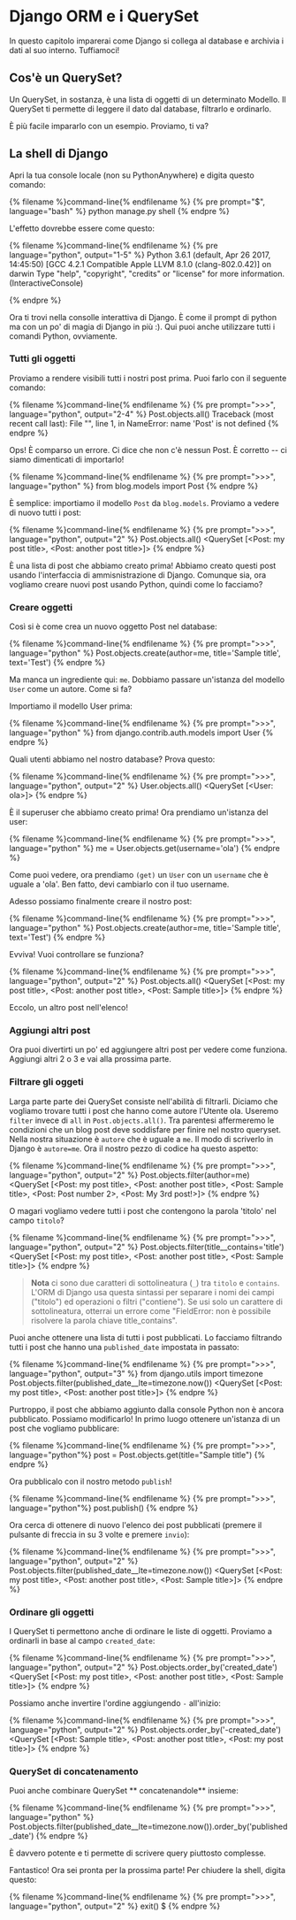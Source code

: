 # Django ORM e i QuerySet

In questo capitolo imparerai come Django si collega al database e archivia i dati al suo interno. Tuffiamoci!

## Cos'è un QuerySet?

Un QuerySet, in sostanza, è una lista di oggetti di un determinato Modello. Il QuerySet ti permette di leggere il dato dal database, filtrarlo e ordinarlo.

È più facile impararlo con un esempio. Proviamo, ti va?

## La shell di Django

Apri la tua console locale (non su PythonAnywhere) e digita questo comando:

{% filename %}command-line{% endfilename %}
{% pre prompt="$", language="bash" %}
python manage.py shell
{% endpre %}

L'effetto dovrebbe essere come questo:

{% filename %}command-line{% endfilename %}
{% pre language="python", output="1-5" %}
Python 3.6.1 (default, Apr 26 2017, 14:45:50)
[GCC 4.2.1 Compatible Apple LLVM 8.1.0 (clang-802.0.42)] on darwin
Type "help", "copyright", "credits" or "license" for more information.
(InteractiveConsole)
>>>
{% endpre %}

Ora ti trovi nella consolle interattiva di Django. È come il prompt di python ma con un po' di magia di Django in più :). Qui puoi anche utilizzare tutti i comandi Python, ovviamente.

### Tutti gli oggetti

Proviamo a rendere visibili tutti i nostri post prima. Puoi farlo con il seguente comando:

{% filename %}command-line{% endfilename %}
{% pre prompt=">>>", language="python", output="2-4" %}
Post.objects.all()
Traceback (most recent call last):
  File "<console>", line 1, in <module>
NameError: name 'Post' is not defined
{% endpre %}

Ops! È comparso un errore. Ci dice che non c'è nessun Post. È corretto -- ci siamo dimenticati di importarlo!

{% filename %}command-line{% endfilename %}
{% pre prompt=">>>", language="python" %}
from blog.models import Post
{% endpre %}

È semplice: importiamo il modello `Post` da `blog.models`. Proviamo a vedere di nuovo tutti i post:

{% filename %}command-line{% endfilename %}
{% pre prompt=">>>", language="python", output="2" %}
Post.objects.all()
<QuerySet [<Post: my post title>, <Post: another post title>]>
{% endpre %}

È una lista di post che abbiamo creato prima! Abbiamo creato questi post usando l'interfaccia di ammisnistrazione di Django. Comunque sia, ora vogliamo creare nuovi post usando Python, quindi come lo facciamo?

### Creare oggetti

Così si è come crea un nuovo oggetto Post nel database:

{% filename %}command-line{% endfilename %}
{% pre prompt=">>>", language="python" %}
Post.objects.create(author=me, title='Sample title', text='Test')
{% endpre %}

Ma manca un ingrediente qui: `me`. Dobbiamo passare un'istanza del modello `User` come un autore. Come si fa?

Importiamo il modello User prima:

{% filename %}command-line{% endfilename %}
{% pre prompt=">>>", language="python" %}
from django.contrib.auth.models import User
{% endpre %}

Quali utenti abbiamo nel nostro database? Prova questo:

{% filename %}command-line{% endfilename %}
{% pre prompt=">>>", language="python", output="2" %}
User.objects.all()
<QuerySet [<User: ola>]>
{% endpre %}

È il superuser che abbiamo creato prima! Ora prendiamo un'istanza del user:

{% filename %}command-line{% endfilename %}
{% pre prompt=">>>", language="python" %}
me = User.objects.get(username='ola')
{% endpre %}

Come puoi vedere, ora prendiamo `(get)` un `User` con un `username` che è uguale a 'ola'. Ben fatto, devi cambiarlo con il tuo username.

Adesso possiamo finalmente creare il nostro post:

{% filename %}command-line{% endfilename %}
{% pre prompt=">>>", language="python" %}
Post.objects.create(author=me, title='Sample title', text='Test')
{% endpre %}

Evviva! Vuoi controllare se funziona?

{% filename %}command-line{% endfilename %}
{% pre prompt=">>>", language="python", output="2" %}
Post.objects.all()
<QuerySet [<Post: my post title>, <Post: another post title>, <Post: Sample title>]>
{% endpre %}

Eccolo, un altro post nell'elenco!

### Aggiungi altri post

Ora puoi divertirti un po' ed aggiungere altri post per vedere come funziona. Aggiungi altri 2 o 3 e vai alla prossima parte.

### Filtrare gli oggeti

Larga parte parte dei QuerySet consiste nell'abilità di filtrarli. Diciamo che vogliamo trovare tutti i post che hanno come autore l'Utente ola. Useremo `filter` invece di `all` in `Post.objects.all()`. Tra parentesi affermeremo le condizioni che un blog post deve soddisfare per finire nel nostro queryset. Nella nostra situazione è `autore` che è uguale a `me`. Il modo di scriverlo in Django è `autore=me`. Ora il nostro pezzo di codice ha questo aspetto:

{% filename %}command-line{% endfilename %}
{% pre prompt=">>>", language="python", output="2" %}
Post.objects.filter(author=me)
<QuerySet [<Post: my post title>, <Post: another post title>, <Post: Sample title>, <Post: Post number 2>, <Post: My 3rd post!>]>
{% endpre %}

O magari vogliamo vedere tutti i post che contengono la parola 'titolo' nel campo `titolo`?

{% filename %}command-line{% endfilename %}
{% pre prompt=">>>", language="python", output="2" %}
Post.objects.filter(title__contains='title')
<QuerySet [<Post: my post title>, <Post: another post title>, <Post: Sample title>]>
{% endpre %}

> **Nota** ci sono due caratteri di sottolineatura (`_`) tra `titolo` e `contains`. L'ORM di Django usa questa sintassi per separare i nomi dei campi ("titolo") ed operazioni o filtri ("contiene"). Se usi solo un carattere di sottolineatura, otterrai un errore come "FieldError: non è possibile risolvere la parola chiave title_contains".

Puoi anche ottenere una lista di tutti i post pubblicati. Lo facciamo filtrando tutti i post che hanno una `published_date` impostata in passato:

{% filename %}command-line{% endfilename %}
{% pre prompt=">>>", language="python", output="3" %}
from django.utils import timezone
Post.objects.filter(published_date__lte=timezone.now())
<QuerySet [<Post: my post title>, <Post: another post title>]>
{% endpre %}

Purtroppo, il post che abbiamo aggiunto dalla console Python non è ancora pubblicato. Possiamo modificarlo! In primo luogo ottenere un'istanza di un post che vogliamo pubblicare:

{% filename %}command-line{% endfilename %}
{% pre prompt=">>>", language="python"%}
post = Post.objects.get(title="Sample title")
{% endpre %}

Ora pubblicalo con il nostro metodo `publish`!

{% filename %}command-line{% endfilename %}
{% pre prompt=">>>", language="python"%}
post.publish()
{% endpre %}

Ora cerca di ottenere di nuovo l'elenco dei post pubblicati (premere il pulsante di freccia in su 3 volte e premere `invio`):

{% filename %}command-line{% endfilename %}
{% pre prompt=">>>", language="python", output="2" %}
Post.objects.filter(published_date__lte=timezone.now())
<QuerySet [<Post: my post title>, <Post: another post title>, <Post: Sample title>]>
{% endpre %}

### Ordinare gli oggetti

I QuerySet ti permettono anche di ordinare le liste di oggetti. Proviamo a ordinarli in base al campo `created_date`:

{% filename %}command-line{% endfilename %}
{% pre prompt=">>>", language="python", output="2" %}
Post.objects.order_by('created_date')
<QuerySet [<Post: my post title>, <Post: another post title>, <Post: Sample title>]>
{% endpre %}

Possiamo anche invertire l'ordine aggiungendo `-` all'inizio:

{% filename %}command-line{% endfilename %}
{% pre prompt=">>>", language="python", output="2" %}
Post.objects.order_by('-created_date')
<QuerySet [<Post: Sample title>, <Post: another post title>, <Post: my post title>]>
{% endpre %}

### QuerySet di concatenamento

Puoi anche combinare QuerySet ** concatenandole** insieme:

{% filename %}command-line{% endfilename %}
{% pre prompt=">>>", language="python" %}
Post.objects.filter(published_date__lte=timezone.now()).order_by('published_date')
{% endpre %}

È davvero potente e ti permette di scrivere query piuttosto complesse.

Fantastico! Ora sei pronta per la prossima parte! Per chiudere la shell, digita questo:

{% filename %}command-line{% endfilename %}
{% pre prompt=">>>", language="python", output="2" %}
exit()
$
{% endpre %}
